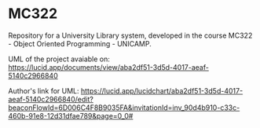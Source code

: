 # MC322
Repository for a University Library system, developed in the course MC322 - Object Oriented Programming - UNICAMP.

UML of the project avaiable on: https://lucid.app/documents/view/aba2df51-3d5d-4017-aeaf-5140c2966840

Author's link for UML: https://lucid.app/lucidchart/aba2df51-3d5d-4017-aeaf-5140c2966840/edit?beaconFlowId=6D006C4F8B9035FA&invitationId=inv_90d4b910-c33c-460b-91e8-12d31dfae789&page=0_0#

